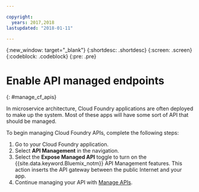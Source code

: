 ```yaml
---

copyright:
  years: 2017,2018
lastupdated: "2018-01-11"

---
```



{:new_window: target="_blank"}
{:shortdesc: .shortdesc}
{:screen: .screen}
{:codeblock: .codeblock}
{:pre: .pre}

# Enable API managed endpoints
{: #manage_cf_apis}

In microservice architecture, Cloud Foundry applications are often deployed to make up the system. Most of these apps will have some sort of API that should be managed.

To begin managing Cloud Foundry APIs, complete the following steps:

1. Go to your Cloud Foundry application.
2. Select **API Management** in the navigation.
3. Select the **Expose Managed API** toggle to turn on the {{site.data.keyword.Bluemix_notm}} API Management features. This action inserts the API gateway between the public Internet and your app.
4. Continue managing your API with [Manage APIs](manage_apis.html).

